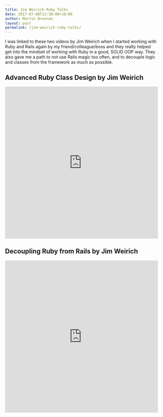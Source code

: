 ```yaml
---
title: Jim Weirich Ruby Talks
date: 2017-07-08T12:30:00+10:00
author: Martin Brennan
layout: post
permalink: /jim-weirich-ruby-talks/
---
```


I was linked to these two videos by Jim Weirich when I started working with Ruby and Rails again by my friend/colleague/boss and they really helped get into the mindset of working with Ruby in a good, SOLID OOP way. They also gave me a path to not use Rails magic too often, and to decouple logic and classes from the framework as much as possible.

## Advanced Ruby Class Design by Jim Weirich

<iframe width="100%" height="500" src="https://www.youtube.com/embed/vwBpTgdZBDk" frameborder="0" allowfullscreen></iframe>

## Decoupling Ruby from Rails by Jim Weirich

<iframe width="100%" height="500" src="https://www.youtube.com/embed/tg5RFeSfBM4" frameborder="0" allowfullscreen></iframe>
